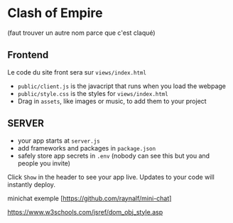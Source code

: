 # Clash of Empire
(faut trouver un autre nom parce que c'est claqué)



## Frontend

Le code du site front sera sur `views/index.html`
- `public/client.js` is the javacript that runs when you load the webpage
- `public/style.css` is the styles for `views/index.html`
- Drag in `assets`, like images or music, to add them to your project



## SERVER

- your app starts at `server.js`
- add frameworks and packages in `package.json`
- safely store app secrets in `.env` (nobody can see this but you and people you invite)

Click `Show` in the header to see your app live. Updates to your code will instantly deploy.

  
minichat exemple [https://github.com/raynalf/mini-chat]

https://www.w3schools.com/jsref/dom_obj_style.asp